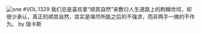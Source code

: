 ![one](http://image.wufazhuce.com/Frp1JgnMQ7-dIYGOfYqSC9-VDfmZ)
#VOL.1329
我们总是喜欢拿“顺其自然”来敷衍人生道路上的荆棘坎坷，却很少承认，真正的顺其自然，其实是竭尽所能之后的不强求，而非两手一摊的不作为。 by 瑞卡斯